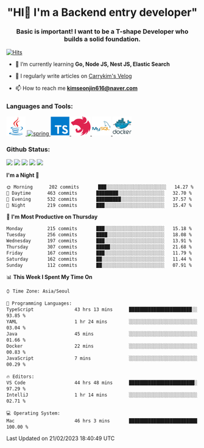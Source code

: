 <h1 align="center">"HI👋 I'm a Backend entry developer" </h1>
<h3 align="center">Basic is important! I want to be a T-shape Developer who builds a solid foundation.</h3>

[![Hits](https://hits.seeyoufarm.com/api/count/incr/badge.svg?url=https%3A%2F%2Fgithub.com%2Fgimseonjin&count_bg=%2318BFE5&title_bg=%23555555&icon=ko-fi.svg&icon_color=%23E7E7E7&title=hits&edge_flat=false)](https://hits.seeyoufarm.com)

- 🌱 I’m currently learning **Go, Node JS, Nest JS, Elastic Search**

- 📝 I regularly write articles on [Carrykim's Velog](https://velog.io/@carrykim)

- 📫 How to reach me **kimseonjin616@naver.com**


<h3 align="left">Languages and Tools:</h3>
<p align="left"> 
 <a href="https://www.java.com" target="_blank" rel="noreferrer"> <img src="https://raw.githubusercontent.com/devicons/devicon/master/icons/java/java-original.svg" alt="java" width="10%" height="10%"/> </a>
 <a href="https://spring.io/" target="_blank" rel="noreferrer"> <img src="https://www.vectorlogo.zone/logos/springio/springio-icon.svg" alt="spring" width="10%" height="10%"/> </a>
  <a href="https://www.typescriptlang.org/" target="_blank" rel="noreferrer"> <img src="https://raw.githubusercontent.com/devicons/devicon/master/icons/typescript/typescript-original.svg" alt="typescript" width="10%" height="10%"/> </a>
<a href="https://nestjs.com/" target="_blank" rel="noreferrer"> <img src="https://raw.githubusercontent.com/devicons/devicon/master/icons/nestjs/nestjs-plain.svg" alt="nestjs" width="10%" height="10%"/> </a> 
<a href="https://www.mysql.com/" target="_blank" rel="noreferrer"> <img src="https://raw.githubusercontent.com/devicons/devicon/master/icons/mysql/mysql-original-wordmark.svg" alt="mysql" width="10%" height="10%"/>  </a>
 <a href="https://www.docker.com/" target="_blank" rel="noreferrer"> <img src="https://raw.githubusercontent.com/devicons/devicon/master/icons/docker/docker-original-wordmark.svg" alt="docker" width="10%" height="10%"/> </a>
 </p>
</p>

<h3 align="left">Github Status:</h3>

![](http://github-profile-summary-cards.vercel.app/api/cards/profile-details?username=gimseonjin&theme=nord_bright)
![](http://github-profile-summary-cards.vercel.app/api/cards/repos-per-language?username=gimseonjin&theme=nord_bright)
![](http://github-profile-summary-cards.vercel.app/api/cards/most-commit-language?username=gimseonjin&theme=nord_bright)
![](http://github-profile-summary-cards.vercel.app/api/cards/stats?username=gimseonjin&theme=nord_bright)
![](http://github-profile-summary-cards.vercel.app/api/cards/productive-time?username=gimseonjin&theme=nord_bright&utcOffset=8)


<!--START_SECTION:waka-->
**I'm a Night 🦉** 

```text
🌞 Morning      202 commits       ███░░░░░░░░░░░░░░░░░░░░░░   14.27 % 
🌆 Daytime      463 commits       ████████░░░░░░░░░░░░░░░░░   32.70 % 
🌃 Evening      532 commits       █████████░░░░░░░░░░░░░░░░   37.57 % 
🌙 Night        219 commits       ███░░░░░░░░░░░░░░░░░░░░░░   15.47 % 

```
📅 **I'm Most Productive on Thursday** 

```text
Monday         215 commits       ███░░░░░░░░░░░░░░░░░░░░░░   15.18 % 
Tuesday        256 commits       ████░░░░░░░░░░░░░░░░░░░░░   18.08 % 
Wednesday      197 commits       ███░░░░░░░░░░░░░░░░░░░░░░   13.91 % 
Thursday       307 commits       █████░░░░░░░░░░░░░░░░░░░░   21.68 % 
Friday         167 commits       ███░░░░░░░░░░░░░░░░░░░░░░   11.79 % 
Saturday       162 commits       ██░░░░░░░░░░░░░░░░░░░░░░░   11.44 % 
Sunday         112 commits       ██░░░░░░░░░░░░░░░░░░░░░░░   07.91 % 

```


📊 **This Week I Spent My Time On** 

```text
⌚︎ Time Zone: Asia/Seoul

💬 Programming Languages: 
TypeScript               43 hrs 13 mins      ███████████████████████░░   93.85 % 
YAML                     1 hr 24 mins        ░░░░░░░░░░░░░░░░░░░░░░░░░   03.04 % 
Java                     45 mins             ░░░░░░░░░░░░░░░░░░░░░░░░░   01.66 % 
Docker                   22 mins             ░░░░░░░░░░░░░░░░░░░░░░░░░   00.83 % 
JavaScript               7 mins              ░░░░░░░░░░░░░░░░░░░░░░░░░   00.29 % 

🔥 Editors: 
VS Code                  44 hrs 48 mins      ████████████████████████░   97.29 % 
IntelliJ                 1 hr 14 mins        ░░░░░░░░░░░░░░░░░░░░░░░░░   02.71 % 

💻 Operating System: 
Mac                      46 hrs 3 mins       █████████████████████████   100.00 % 

```


 Last Updated on 21/02/2023 18:40:49 UTC
<!--END_SECTION:waka-->

<div align="center">
  
